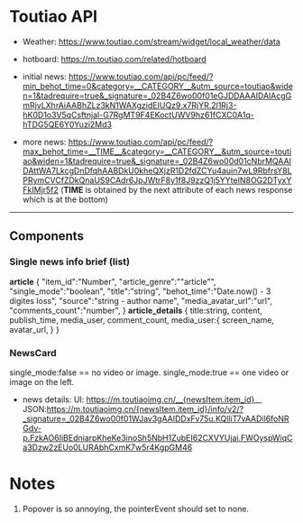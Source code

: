 # Toutiao API

- Weather: https://www.toutiao.com/stream/widget/local_weather/data
- hotboard: https://m.toutiao.com/related/hotboard
- initial news: https://www.toutiao.com/api/pc/feed/?min_behot_time=0&category=__CATEGORY__&utm_source=toutiao&widen=1&tadrequire=true&_signature=_02B4Z6wo00f01eGJDDAAAIDAlAcgGmRjvLXhrAiAABhZLz3kN1WAXgzidEIUQz9.x7RjYR.2l1Rj3-hK0D1o3V5qCsftnjal-G7RgMT9F4EKoctUWV9hz61fCXC0A1q-hTDG5QE6Y0Yuzi2Md3

- more news: https://www.toutiao.com/api/pc/feed/?max_behot_time=__TIME__&category=__CATEGORY__&utm_source=toutiao&widen=1&tadrequire=true&_signature=_02B4Z6wo00d01cNbrMQAAIDAttWA7LkcgDnDfqhAABDkU0kheQXjzR1D2fdZCYu4auin7wL9RbfrsY8LPRymCVCfZDkQnaUS9CAdr6JpJWtrF8y1f8J9zzQ1j5YYteIN8OG2DTyxYFkIMjr5f2 (**TIME** is obtained by the next attribute of each news response which is at the bottom)

---

## Components

### Single news info brief (list)

**article**
{
"item_id":"Number",
"article_genre":""article"",
"single_mode":"boolean",
"title":"string",
"behot_time":"Date.now() - 3 digites loss",
"source":"string - author name",
"media_avatar_url":"url",
"comments_count":"number",
}
**article_details**
{
title:string,
content,
publish_time,
media_user,
comment_count,
media_user:{
screen_name,
avatar_url,
}
}

### NewsCard

single_mode:false == no video or image.
single_mode:true == one video or image on the left.

- news details:
  UI: https://m.toutiaoimg.cn/__{newsItem.item_id}__
  JSON:https://m.toutiaoimg.cn/{newsItem.item_id}/info/v2/?_signature=_02B4Z6wo00f01WJav3gAAIDDxFv75u.KQlliT7vAADil6foNRGdv-p.FzkAO6IiBEdniarpKheKe3inoSh5NbH1ZubEI62CXVYUjai.FWOyspWiqCa3Dzw2zEUo0LURAbhCxmK7w5r4KgpGM46

# Notes

1. Popover is so annoying, the pointerEvent should set to none.
